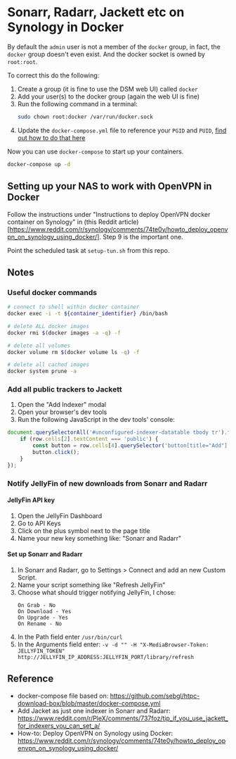 # Sonarr, Radarr, Jackett etc on Synology in Docker

By default the `admin` user is not a member of the `docker` group, in fact, the `docker` group doesn't even exist. And the docker socket is owned by `root:root`.

To correct this do the following:

1. Create a group (it is fine to use the DSM web UI) called `docker`
1. Add your user(s) to the docker group (again the web UI is fine)
1. Run the following command in a terminal:
    ```sh
    sudo chown root:docker /var/run/docker.sock
    ```
1. Update the `docker-compose.yml` file to reference your `PGID` and `PUID`, [find out how to do that here](https://www.linuxserver.io/docs/puid-pgid/)

Now you can use `docker-compose` to start up your containers.

```sh
docker-compose up -d
```

## Setting up your NAS to work with OpenVPN in Docker

Follow the instructions under "Instructions to deploy OpenVPN docker container on Synology" in (this Reddit article)[https://www.reddit.com/r/synology/comments/74te0y/howto_deploy_openvpn_on_synology_using_docker/]. Step 9 is the important one.

Point the scheduled task at `setup-tun.sh` from this repo.

## Notes

### Useful docker commands

```sh
# connect to shell within docker container
docker exec -i -t ${container_identifier} /bin/bash

# delete ALL docker images
docker rmi $(docker images -a -q) -f

# delete all volumes
docker volume rm $(docker volume ls -q) -f

# delete all cached images
docker system prune -a
```

### Add all public trackers to Jackett

1. Open the "Add Indexer" modal
1. Open your browser's dev tools
1. Run the following JavaScript in the dev tools' console:

```js
document.querySelectorAll('#unconfigured-indexer-datatable tbody tr').forEach((row, index) => {
    if (row.cells[2].textContent === 'public') {
        const button = row.cells[4].querySelector('button[title="Add"]');
        button.click();
    }
});
```

### Notify JellyFin of new downloads from Sonarr and Radarr

#### JellyFin API key

1. Open the JellyFin Dashboard
1. Go to API Keys
1. Click on the plus symbol next to the page title
1. Name your new key something like: "Sonarr and Radarr"

#### Set up Sonarr and Radarr

1. In Sonarr and Radarr, go to Settings > Connect and add an new Custom Script.
1. Name your script something like "Refresh JellyFin"
1. Choose what should trigger notifying JellyFin, I chose:
    ```
    On Grab - No
    On Download - Yes
    On Upgrade - Yes
    On Rename - No
    ```
1. In the Path field enter `/usr/bin/curl`
1. In the Arguments field enter: `-v -d "" -H "X-MediaBrowser-Token: JELLYFIN_TOKEN" http://JELLYFIN_IP_ADDRESS:JELLYFIN_PORT/library/refresh`

## Reference

- docker-compose file based on: https://github.com/sebgl/htpc-download-box/blob/master/docker-compose.yml
- Add Jacket as just one indexer in Sonarr and Radarr: https://www.reddit.com/r/PleX/comments/737foz/tip_if_you_use_jackett_for_indexers_you_can_set_a/
- How-to: Deploy OpenVPN on Synology using Docker: https://www.reddit.com/r/synology/comments/74te0y/howto_deploy_openvpn_on_synology_using_docker/
